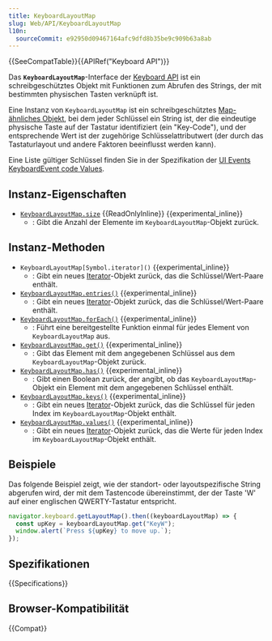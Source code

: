 ```yaml
---
title: KeyboardLayoutMap
slug: Web/API/KeyboardLayoutMap
l10n:
  sourceCommit: e92950d09467164afc9dfd8b35be9c909b63a8ab
---
```


{{SeeCompatTable}}{{APIRef("Keyboard API")}}

Das **`KeyboardLayoutMap`**-Interface der [Keyboard API](/de/docs/Web/API/Keyboard_API) ist ein schreibgeschütztes Objekt mit Funktionen zum Abrufen des Strings, der mit bestimmten physischen Tasten verknüpft ist.

Eine Instanz von `KeyboardLayoutMap` ist ein schreibgeschütztes [Map-ähnliches Objekt](/de/docs/Web/JavaScript/Reference/Global_Objects/Map#map-like_browser_apis), bei dem jeder Schlüssel ein String ist, der die eindeutige physische Taste auf der Tastatur identifiziert (ein "Key-Code"), und der entsprechende Wert ist der zugehörige Schlüsselattributwert (der durch das Tastaturlayout und andere Faktoren beeinflusst werden kann).

Eine Liste gültiger Schlüssel finden Sie in der Spezifikation der [UI Events KeyboardEvent code Values](https://www.w3.org/TR/uievents-code/#key-alphanumeric-writing-system).

## Instanz-Eigenschaften

- [`KeyboardLayoutMap.size`](/de/docs/Web/API/KeyboardLayoutMap/size) {{ReadOnlyInline}} {{experimental_inline}}
  - : Gibt die Anzahl der Elemente im `KeyboardLayoutMap`-Objekt zurück.

## Instanz-Methoden

- `KeyboardLayoutMap[Symbol.iterator]()` {{experimental_inline}}
  - : Gibt ein neues [Iterator](/de/docs/Web/JavaScript/Reference/Global_Objects/Iterator)-Objekt zurück, das die Schlüssel/Wert-Paare enthält.
- [`KeyboardLayoutMap.entries()`](/de/docs/Web/API/KeyboardLayoutMap/entries) {{experimental_inline}}
  - : Gibt ein neues [Iterator](/de/docs/Web/JavaScript/Reference/Global_Objects/Iterator)-Objekt zurück, das die Schlüssel/Wert-Paare enthält.
- [`KeyboardLayoutMap.forEach()`](/de/docs/Web/API/KeyboardLayoutMap/forEach) {{experimental_inline}}
  - : Führt eine bereitgestellte Funktion einmal für jedes Element von `KeyboardLayoutMap` aus.
- [`KeyboardLayoutMap.get()`](/de/docs/Web/API/KeyboardLayoutMap/get) {{experimental_inline}}
  - : Gibt das Element mit dem angegebenen Schlüssel aus dem `KeyboardLayoutMap`-Objekt zurück.
- [`KeyboardLayoutMap.has()`](/de/docs/Web/API/KeyboardLayoutMap/has) {{experimental_inline}}
  - : Gibt einen Boolean zurück, der angibt, ob das `KeyboardLayoutMap`-Objekt ein Element mit dem angegebenen Schlüssel enthält.
- [`KeyboardLayoutMap.keys()`](/de/docs/Web/API/KeyboardLayoutMap/keys) {{experimental_inline}}
  - : Gibt ein neues [Iterator](/de/docs/Web/JavaScript/Reference/Global_Objects/Iterator)-Objekt zurück, das die Schlüssel für jeden Index im `KeyboardLayoutMap`-Objekt enthält.
- [`KeyboardLayoutMap.values()`](/de/docs/Web/API/KeyboardLayoutMap/values) {{experimental_inline}}
  - : Gibt ein neues [Iterator](/de/docs/Web/JavaScript/Reference/Global_Objects/Iterator)-Objekt zurück, das die Werte für jeden Index im `KeyboardLayoutMap`-Objekt enthält.

## Beispiele

Das folgende Beispiel zeigt, wie der standort- oder layoutspezifische String abgerufen wird, der mit dem Tastencode übereinstimmt, der der Taste 'W' auf einer englischen QWERTY-Tastatur entspricht.

```js
navigator.keyboard.getLayoutMap().then((keyboardLayoutMap) => {
  const upKey = keyboardLayoutMap.get("KeyW");
  window.alert(`Press ${upKey} to move up.`);
});
```

## Spezifikationen

{{Specifications}}

## Browser-Kompatibilität

{{Compat}}
